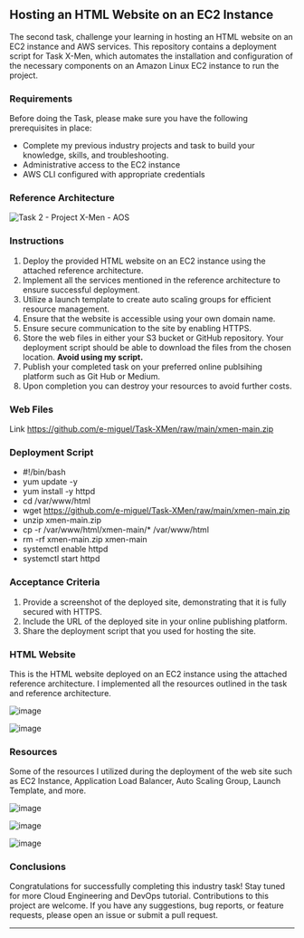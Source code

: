## Hosting an HTML Website on an EC2 Instance

The second task, challenge your learning in hosting an HTML website on an EC2 instance and AWS services. This repository contains a deployment script for Task X-Men, which automates the installation and configuration of the necessary components on an Amazon Linux EC2 instance to run the project.

### Requirements

Before doing the Task, please make sure you have the following prerequisites in place:

- Complete my previous industry projects and task to build your knowledge, skills, and troubleshooting.
- Administrative access to the EC2 instance
- AWS CLI configured with appropriate credentials

### Reference Architecture

![Task 2 - Project X-Men - AOS](https://github.com/e-miguel/Task-XMen/assets/134418850/3e573390-6cc1-461f-8f30-6a32a058729f)

### Instructions

1. Deploy the provided HTML website on an EC2 instance using the attached reference architecture.
2. Implement all the services mentioned in the reference architecture to ensure successful deployment.
3. Utilize a launch template to create auto scaling groups for efficient resource management.
4. Ensure that the website is accessible using your own domain name.
5. Ensure secure communication to the site by enabling HTTPS.
6. Store the web files in either your S3 bucket or GitHub repository. Your deployment script should be able to download the files from the chosen location. **Avoid using my script.**
7. Publish your completed task on your preferred online publsihing platform such as Git Hub or Medium.
8. Upon completion you can destroy your resources to avoid further costs.

### Web Files

Link https://github.com/e-miguel/Task-XMen/raw/main/xmen-main.zip 

### Deployment Script

- #!/bin/bash
- yum update -y
- yum install -y httpd
- cd /var/www/html
- wget https://github.com/e-miguel/Task-XMen/raw/main/xmen-main.zip
- unzip xmen-main.zip
- cp -r /var/www/html/xmen-main/* /var/www/html
- rm -rf xmen-main.zip xmen-main
- systemctl enable httpd
- systemctl start httpd

### Acceptance Criteria

1. Provide a screenshot of the deployed site, demonstrating that it is fully secured with HTTPS.
2. Include the URL of the deployed site in your online publishing platform.
3. Share the deployment script that you used for hosting the site.

### HTML Website

This is the HTML website deployed on an EC2 instance using the attached reference architecture. I implemented all the resources outlined in the task and reference architecture.

![image](https://github.com/e-miguel/Task-XMen/assets/134418850/3e72a9d3-959b-4cba-8681-82ed8a1823fe)

![image](https://github.com/e-miguel/Task-XMen/assets/134418850/7895a728-2192-4cc2-b884-13fb9e43053d)

### Resources

Some of the resources I utilized during the deployment of the web site such as EC2 Instance, Application Load Balancer, Auto Scaling Group, Launch Template, and more.

![image](https://github.com/e-miguel/Task-XMen/assets/134418850/f08de90b-291b-4855-849d-d775219703a6)

![image](https://github.com/e-miguel/Task-XMen/assets/134418850/def43c36-ce4e-4ff9-bf6d-b01d27459c07)

![image](https://github.com/e-miguel/Task-XMen/assets/134418850/cdce5f5c-fd64-4c3d-9740-64e989c25c57)

### Conclusions

Congratulations for successfully completing this industry task! Stay tuned for more Cloud Engineering and DevOps tutorial. Contributions to this project are welcome. If you have any suggestions, bug reports, or feature requests, please open an issue or submit a pull request.

---
